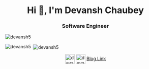 <h1 align="center">Hi 👋, I'm Devansh Chaubey</h1>
<h3 align="center">Software Engineer</h3>

<p align="left"> <img src="https://komarev.com/ghpvc/?username=devansh5" alt="devansh5" /> </p>


  
 
  <p><img align="left" src="https://github-readme-stats.vercel.app/api/top-langs/?username=devansh5&layout=compact&hide=html" alt="devansh5" /></p>

<p>&nbsp;<img align="center" src="https://github-readme-stats.vercel.app/api?username=devansh5&show_icons=true" alt="devansh5" /></p>

<p align="center">
<a href="https://dev.to/devansh5" target="blank"><img align="center" src="https://cdn.jsdelivr.net/npm/simple-icons@3.0.1/icons/dev-dot-to.svg" alt="devansh5" height="30" width="30" /></a>
<a href="https://linkedin.com/in/devansh5" target="blank"><img align="center" src="https://cdn.jsdelivr.net/npm/simple-icons@3.0.1/icons/linkedin.svg" alt="devansh5" height="30" width="30" /></a>
  <a href="https://iq.opengenus.org/author/devansh-chaubey/" target="blank">Blog Link </a>
</p>
